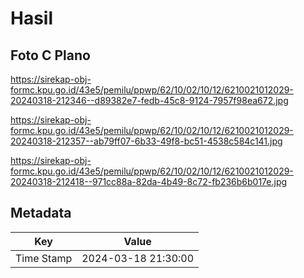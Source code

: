 # Hasil

## Foto C Plano

https://sirekap-obj-formc.kpu.go.id/43e5/pemilu/ppwp/62/10/02/10/12/6210021012029-20240318-212346--d89382e7-fedb-45c8-9124-7957f98ea672.jpg

https://sirekap-obj-formc.kpu.go.id/43e5/pemilu/ppwp/62/10/02/10/12/6210021012029-20240318-212357--ab79ff07-6b33-49f8-bc51-4538c584c141.jpg

https://sirekap-obj-formc.kpu.go.id/43e5/pemilu/ppwp/62/10/02/10/12/6210021012029-20240318-212418--971cc88a-82da-4b49-8c72-fb236b6b017e.jpg


## Metadata

| Key        | Value               |
| ---------- | ------------------- |
| Time Stamp | 2024-03-18 21:30:00 |



